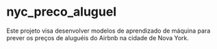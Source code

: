 # nyc_preco_aluguel
Este projeto visa desenvolver modelos de aprendizado de máquina para prever os preços de aluguéis do Airbnb na cidade de Nova York. 

